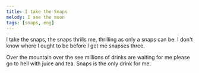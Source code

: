 ```yaml
---
title: I take the Snaps
melody: I see the moon
tags: [snaps, eng]
---
```


I take the snaps, the snaps thrills me,
thrilling as only a snaps can be.
I don't know where I ought to be
before I get me snapses three.

Over the mountain over the see
millions of drinks are waiting for me
please go to hell with juice and tea.
Snaps is the only drink for me.
